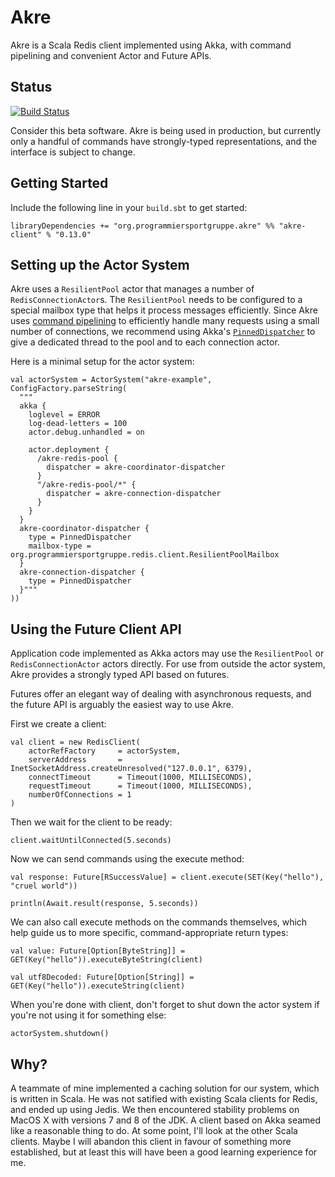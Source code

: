 Akre
====

Akre is a Scala Redis client implemented using Akka,
with command pipelining and convenient Actor and Future APIs.


Status
------

[![Build Status](https://travis-ci.org/programmiersportgruppe/akre.svg?branch=master)](https://travis-ci.org/programmiersportgruppe/akre)

Consider this beta software.
Akre is being used in production,
but currently only a handful of commands have strongly-typed representations,
and the interface is subject to change.


Getting Started
---------------

Include the following line in your `build.sbt` to get started:


~~~ {.scala}
libraryDependencies += "org.programmiersportgruppe.akre" %% "akre-client" % "0.13.0"
~~~


Setting up the Actor System
---------------------------

Akre uses a `ResilientPool` actor that manages a number of `RedisConnectionActor`s.
The `ResilientPool` needs to be configured to a special mailbox type that helps it process messages efficiently.
Since Akre uses [command pipelining] to efficiently handle many requests using a small number of connections,
we recommend using Akka's [`PinnedDispatcher`] to give a dedicated thread to the pool and to each connection actor.

[command pipelining]: http://redis.io/topics/pipelining
[`PinnedDispatcher`]: http://doc.akka.io/docs/akka/snapshot/scala/dispatchers.html#Types_of_dispatchers

Here is a minimal setup for the actor system:

~~~ {.scala}
val actorSystem = ActorSystem("akre-example", ConfigFactory.parseString(
  """
  akka {
    loglevel = ERROR
    log-dead-letters = 100
    actor.debug.unhandled = on

    actor.deployment {
      /akre-redis-pool {
        dispatcher = akre-coordinator-dispatcher
      }
      "/akre-redis-pool/*" {
        dispatcher = akre-connection-dispatcher
      }
    }
  }
  akre-coordinator-dispatcher {
    type = PinnedDispatcher
    mailbox-type = org.programmiersportgruppe.redis.client.ResilientPoolMailbox
  }
  akre-connection-dispatcher {
    type = PinnedDispatcher
  }"""
))
~~~


Using the Future Client API
---------------------------

Application code implemented as Akka actors may use the `ResilientPool` or `RedisConnectionActor` actors directly.
For use from outside the actor system, Akre provides a strongly typed API based on futures.

Futures offer an elegant way of dealing with asynchronous requests,
and the future API is arguably the easiest way to use Akre.

First we create a client:

~~~ {.scala}
val client = new RedisClient(
    actorRefFactory     = actorSystem,
    serverAddress       = InetSocketAddress.createUnresolved("127.0.0.1", 6379),
    connectTimeout      = Timeout(1000, MILLISECONDS),
    requestTimeout      = Timeout(1000, MILLISECONDS),
    numberOfConnections = 1
)
~~~

Then we wait for the client to be ready:

~~~ {.scala}
client.waitUntilConnected(5.seconds)
~~~

Now we can send commands using the execute method:

~~~ {.scala}
val response: Future[RSuccessValue] = client.execute(SET(Key("hello"), "cruel world"))

println(Await.result(response, 5.seconds))
~~~

We can also call execute methods on the commands themselves,
which help guide us to more specific, command-appropriate return types:

~~~ {.scala}
val value: Future[Option[ByteString]] = GET(Key("hello")).executeByteString(client)

val utf8Decoded: Future[Option[String]] = GET(Key("hello")).executeString(client)
~~~

When you're done with client,
don't forget to shut down the actor system if you're not using it for something else:

~~~ {.scala}
actorSystem.shutdown()
~~~


Why?
----

A teammate of mine implemented a caching solution for our system, which is written in Scala.
He was not satified with existing Scala clients for Redis, and ended up using Jedis.
We then encountered stability problems on MacOS X with versions 7 and 8 of the JDK.
A client based on Akka seamed like a reasonable thing to do.
At some point, I'll look at the other Scala clients.
Maybe I will abandon this client in favour of something more established,
but at least this will have been a good learning experience for me.
